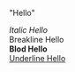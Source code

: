"Hello" 


<i> Italic Hello</i>
<br> Breakline Hello</br>
<b> Blod Hello<br> </b>
<u> Underline Hello </u>

